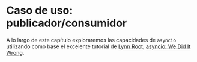 # Caso de uso: publicador/consumidor

A lo largo de este capítulo exploraremos las capacidades de `asyncio`
utilizando como base el excelente tutorial de
[Lynn Root](https://www.roguelynn.com/),
[asyncio: We Did It Wrong](https://www.roguelynn.com/words/asyncio-we-did-it-wrong/).

##